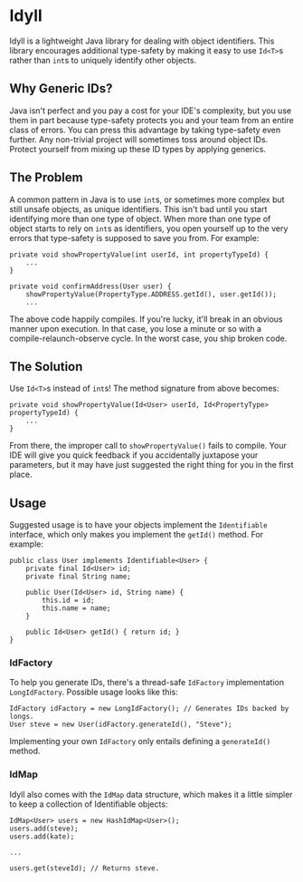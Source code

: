 # Idyll

Idyll is a lightweight Java library for dealing with object identifiers. This library encourages additional type-safety by making it easy to use `Id<T>`s rather than `int`s to uniquely identify other objects.

## Why Generic IDs?

Java isn't perfect and you pay a cost for your IDE's complexity, but you use them in part because type-safety protects you and your team from an entire class of errors. You can press this advantage by taking type-safety even further. Any non-trivial project will sometimes toss around object IDs. Protect yourself from mixing up these ID types by applying generics.

## The Problem

A common pattern in Java is to use `int`s, or sometimes more complex but still unsafe objects, as unique identifiers. This isn't bad until you start identifying more than one type of object. When more than one type of object starts to rely on `int`s as identifiers, you open yourself up to the very errors that type-safety is supposed to save you from. For example:

    private void showPropertyValue(int userId, int propertyTypeId) {
        ...
    }

    private void confirmAddress(User user) {
        showPropertyValue(PropertyType.ADDRESS.getId(), user.getId());
        ...

The above code happily compiles. If you're lucky, it'll break in an obvious manner upon execution. In that case, you lose a minute or so with a compile-relaunch-observe cycle. In the worst case, you ship broken code.

## The Solution

Use `Id<T>`s instead of `int`s! The method signature from above becomes:

    private void showPropertyValue(Id<User> userId, Id<PropertyType> propertyTypeId) {
        ...
    }

From there, the improper call to `showPropertyValue()` fails to compile. Your IDE will give you quick feedback if you accidentally juxtapose your parameters, but it may have just suggested the right thing for you in the first place.

## Usage

Suggested usage is to have your objects implement the `Identifiable` interface, which only makes you implement the `getId()` method. For example:

    public class User implements Identifiable<User> {
        private final Id<User> id;
        private final String name;
    
        public User(Id<User> id, String name) {
            this.id = id;
            this.name = name;
        }
        
        public Id<User> getId() { return id; }
    }

### IdFactory

To help you generate IDs, there's a thread-safe `IdFactory` implementation `LongIdFactory`. Possible usage looks like this:

    IdFactory idFactory = new LongIdFactory(); // Generates IDs backed by longs.
    User steve = new User(idFactory.generateId(), "Steve");

Implementing your own `IdFactory` only entails defining a `generateId()` method.

### IdMap

Idyll also comes with the `IdMap` data structure, which makes it a little simpler to keep a collection of Identifiable objects:

    IdMap<User> users = new HashIdMap<User>();
    users.add(steve);
    users.add(kate);
    
    ...
    
    users.get(steveId); // Returns steve.
